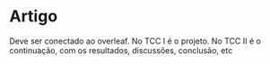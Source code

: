 # Artigo

Deve ser conectado ao overleaf. No TCC I é o projeto. No TCC II é o continuação, com os resultados, discussões, conclusão, etc